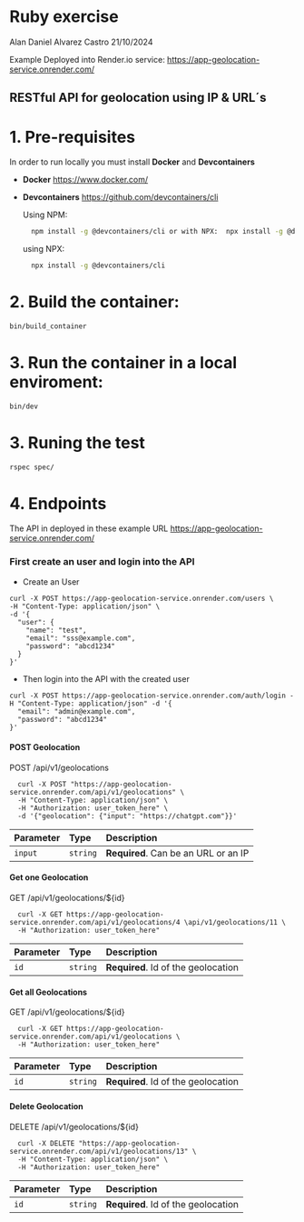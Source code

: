 
# Ruby exercise
Alan Daniel Alvarez Castro 21/10/2024

Example Deployed into Render.io service:  https://app-geolocation-service.onrender.com/



## RESTful API for geolocation using IP & URL´s

# 1. Pre-requisites
In order to run locally you must install **Docker** and **Devcontainers**
- **Docker** https://www.docker.com/
- **Devcontainers** https://github.com/devcontainers/cli 


    Using NPM:
    ```bash
      npm install -g @devcontainers/cli or with NPX:  npx install -g @devcontainers/cli 
    ```
    using NPX:
    ```bash
      npx install -g @devcontainers/cli 
    ```   


# 2. Build the container:


```bash
bin/build_container
```

# 3. Run the container in a local enviroment:

```bash
bin/dev
```

# 3. Runing the test

```bash
rspec spec/
```

# 4. Endpoints

The API in deployed in these example URL 
https://app-geolocation-service.onrender.com/

### First create an user and login into the API
 - Create an User

```http
curl -X POST https://app-geolocation-service.onrender.com/users \
-H "Content-Type: application/json" \
-d '{
  "user": {
    "name": "test",
    "email": "sss@example.com",
    "password": "abcd1234"
  }
}'
```
 - Then login into the API with the created user 

```http
curl -X POST https://app-geolocation-service.onrender.com/auth/login -H "Content-Type: application/json" -d '{
  "email": "admin@example.com",
  "password": "abcd1234"
}'
```


#### POST Geolocation

  POST /api/v1/geolocations

```http  
  curl -X POST "https://app-geolocation-service.onrender.com/api/v1/geolocations" \
  -H "Content-Type: application/json" \
  -H "Authorization: user_token_here" \
  -d '{"geolocation": {"input": "https://chatgpt.com"}}'
```

| Parameter | Type     | Description                          |
| :-------- | :------- | :------------------------------------|
| `input`   | `string` | **Required**. Can be an URL or an IP |


#### Get one Geolocation

  GET /api/v1/geolocations/${id}

```http  
  curl -X GET https://app-geolocation-service.onrender.com/api/v1/geolocations/4 \api/v1/geolocations/11 \
  -H "Authorization: user_token_here"
```

| Parameter | Type     | Description                       |
| :-------- | :------- | :-------------------------------- |
| `id`      | `string` | **Required**. Id of the geolocation |

#### Get all Geolocations

  GET /api/v1/geolocations/${id}

```http  
  curl -X GET https://app-geolocation-service.onrender.com/api/v1/geolocations \
  -H "Authorization: user_token_here"
```

| Parameter | Type     | Description                       |
| :-------- | :------- | :-------------------------------- |
| `id`      | `string` | **Required**. Id of the geolocation |

#### Delete Geolocation

  DELETE /api/v1/geolocations/${id}

```http  
  curl -X DELETE "https://app-geolocation-service.onrender.com/api/v1/geolocations/13" \
  -H "Content-Type: application/json" \
  -H "Authorization: user_token_here"
```

| Parameter | Type     | Description                       |
| :-------- | :------- | :-------------------------------- |
| `id`      | `string` | **Required**. Id of the geolocation |


